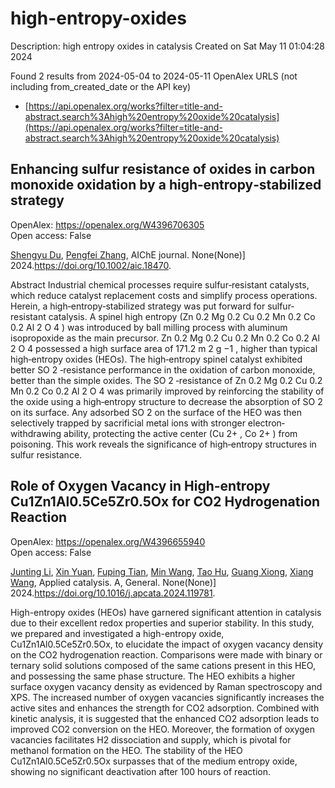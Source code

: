 # high-entropy-oxides
Description: high entropy oxides in catalysis
Created on Sat May 11 01:04:28 2024

Found 2 results from 2024-05-04 to 2024-05-11
OpenAlex URLS (not including from_created_date or the API key)
- [https://api.openalex.org/works?filter=title-and-abstract.search%3Ahigh%20entropy%20oxide%20catalysis](https://api.openalex.org/works?filter=title-and-abstract.search%3Ahigh%20entropy%20oxide%20catalysis)

## Enhancing sulfur resistance of oxides in carbon monoxide oxidation by a high‐entropy‐stabilized strategy   

OpenAlex: https://openalex.org/W4396706305    
Open access: False
    
[Shengyu Du](https://openalex.org/A5029370723), [Pengfei Zhang](https://openalex.org/A5005363741), AIChE journal. None(None)] 2024.https://doi.org/10.1002/aic.18470.
    
Abstract Industrial chemical processes require sulfur‐resistant catalysts, which reduce catalyst replacement costs and simplify process operations. Herein, a high‐entropy‐stabilized strategy was put forward for sulfur‐resistant catalysis. A spinel high entropy (Zn 0.2 Mg 0.2 Cu 0.2 Mn 0.2 Co 0.2 Al 2 O 4 ) was introduced by ball milling process with aluminum isopropoxide as the main precursor. Zn 0.2 Mg 0.2 Cu 0.2 Mn 0.2 Co 0.2 Al 2 O 4 possessed a high surface area of 171.2 m 2 g −1 , higher than typical high‐entropy oxides (HEOs). The high‐entropy spinel catalyst exhibited better SO 2 ‐resistance performance in the oxidation of carbon monoxide, better than the simple oxides. The SO 2 ‐resistance of Zn 0.2 Mg 0.2 Cu 0.2 Mn 0.2 Co 0.2 Al 2 O 4 was primarily improved by reinforcing the stability of the oxide using a high‐entropy structure to decrease the absorption of SO 2 on its surface. Any adsorbed SO 2 on the surface of the HEO was then selectively trapped by sacrificial metal ions with stronger electron‐withdrawing ability, protecting the active center (Cu 2+ , Co 2+ ) from poisoning. This work reveals the significance of high‐entropy structures in sulfur resistance.    

    

## Role of Oxygen Vacancy in High-entropy Cu1Zn1Al0.5Ce5Zr0.5Ox for CO2 Hydrogenation Reaction   

OpenAlex: https://openalex.org/W4396655940    
Open access: False
    
[Junting Li](https://openalex.org/A5020561814), [Xin Yuan](https://openalex.org/A5087073100), [Fuping Tian](https://openalex.org/A5062691210), [Min Wang](https://openalex.org/A5054627070), [Tao Hu](https://openalex.org/A5001755416), [Guang Xiong](https://openalex.org/A5067863644), [Xiang Wang](https://openalex.org/A5044936528), Applied catalysis. A, General. None(None)] 2024.https://doi.org/10.1016/j.apcata.2024.119781.
    
High-entropy oxides (HEOs) have garnered significant attention in catalysis due to their excellent redox properties and superior stability. In this study, we prepared and investigated a high-entropy oxide, Cu1Zn1Al0.5Ce5Zr0.5Ox, to elucidate the impact of oxygen vacancy density on the CO2 hydrogenation reaction. Comparisons were made with binary or ternary solid solutions composed of the same cations present in this HEO, and possessing the same phase structure. The HEO exhibits a higher surface oxygen vacancy density as evidenced by Raman spectroscopy and XPS. The increased number of oxygen vacancies significantly increases the active sites and enhances the strength for CO2 adsorption. Combined with kinetic analysis, it is suggested that the enhanced CO2 adsorption leads to improved CO2 conversion on the HEO. Moreover, the formation of oxygen vacancies facilitates H2 dissociation and supply, which is pivotal for methanol formation on the HEO. The stability of the HEO Cu1Zn1Al0.5Ce5Zr0.5Ox surpasses that of the medium entropy oxide, showing no significant deactivation after 100 hours of reaction.    

    
